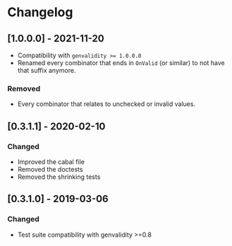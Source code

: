 # Changelog

## [1.0.0.0] - 2021-11-20

* Compatibility with `genvalidity >= 1.0.0.0`
* Renamed every combinator that ends in `OnValid` (or similar) to not have that suffix anymore.

### Removed

* Every combinator that relates to unchecked or invalid values.

## [0.3.1.1] - 2020-02-10

### Changed

* Improved the cabal file
* Removed the doctests
* Removed the shrinking tests

## [0.3.1.0] - 2019-03-06

### Changed

* Test suite compatibility with genvalidity >=0.8
